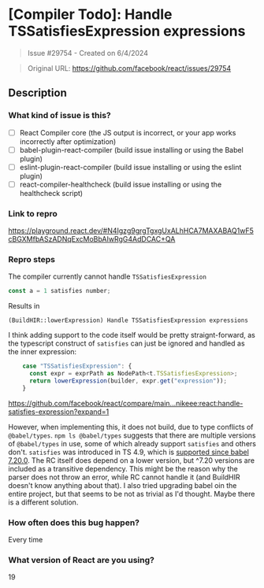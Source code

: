 # [Compiler Todo]: Handle TSSatisfiesExpression expressions

> Issue #29754 - Created on 6/4/2024

> Original URL: https://github.com/facebook/react/issues/29754

## Description

### What kind of issue is this?

- [ ] React Compiler core (the JS output is incorrect, or your app works incorrectly after optimization)
- [ ] babel-plugin-react-compiler (build issue installing or using the Babel plugin)
- [ ] eslint-plugin-react-compiler (build issue installing or using the eslint plugin)
- [ ] react-compiler-healthcheck (build issue installing or using the healthcheck script)

### Link to repro

https://playground.react.dev/#N4Igzg9grgTgxgUxALhHCA7MAXABAQ1wF5cBGXMfbASzADNqExcMoBbAIwRgG4AdDCAC+QA

### Repro steps

The compiler currently cannot handle `TSSatisfiesExpression`
```ts
const a = 1 satisfies number;
```
Results in
```
(BuildHIR::lowerExpression) Handle TSSatisfiesExpression expressions
```

I think adding support to the code itself would be pretty straignt-forward, as the typescript construct of `satisfies` can just be ignored and handled as the inner expression:
```ts
    case "TSSatisfiesExpression": {
      const expr = exprPath as NodePath<t.TSSatisfiesExpression>;
      return lowerExpression(builder, expr.get("expression"));
    }
```
https://github.com/facebook/react/compare/main...nikeee:react:handle-satisfies-expression?expand=1

However, when implementing this, it does not build, due to type conflicts of `@babel/types`. `npm ls @babel/types` suggests that there are multiple versions of `@babel/types` in use, some of which already support `satisfies` and others don't. `satisfies` was introduced in TS 4.9, which is [supported since babel 7.20.0](https://babeljs.io/docs/features-timeline#babel-7200).
The RC itself does depend on a lower version, but ^7.20 versions are included as a transitive dependency. This might be the reason why the parser does not throw an error, while RC cannot handle it (and BuildHIR doesn't know anything about that).
I also tried upgrading babel oin the entire project, but that seems to be not as trivial as I'd thought. Maybe there is a different solution.

### How often does this bug happen?

Every time

### What version of React are you using?

19
